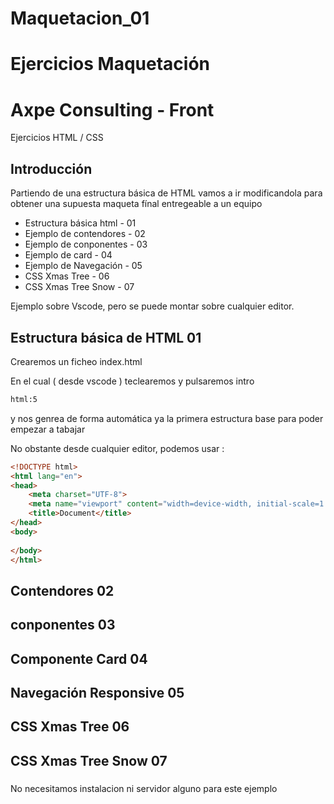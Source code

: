 # Maquetacion_01
# Ejercicios Maquetación

# Axpe Consulting - Front
 Ejercicios HTML / CSS
 
## Introducción

Partiendo de una estructura básica de HTML vamos a ir modificandola para obtener una supuesta maqueta fínal entregeable a un equipo

* Estructura básica html - 01
* Ejemplo de contendores - 02
* Ejemplo de conponentes - 03
* Ejemplo de card        - 04
* Ejemplo de Navegación  - 05
* CSS Xmas Tree          - 06
* CSS Xmas Tree Snow     - 07

Ejemplo sobre Vscode, pero se puede montar sobre cualquier editor.

## Estructura básica de HTML 01 

Crearemos un ficheo index.html 

En el cual ( desde vscode ) teclearemos y pulsaremos intro

```html
html:5
```

y nos genrea de forma automática ya la primera estructura base para poder empezar a tabajar

No obstante desde cualquier editor, podemos usar :

```html
<!DOCTYPE html>
<html lang="en">
<head>
    <meta charset="UTF-8">
    <meta name="viewport" content="width=device-width, initial-scale=1.0">
    <title>Document</title>
</head>
<body>
    
</body>
</html>
```


## Contendores 02

## conponentes 03

## Componente Card 04

## Navegación Responsive 05

## CSS Xmas Tree 06

## CSS Xmas Tree Snow 07



###
No necesitamos instalacion ni servidor alguno para este ejemplo